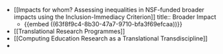 - [[Impacts for whom? Assessing inequalities in NSF-funded broader impacts using the Inclusion-Immediacy Criterion]]
  title:: Broader Impact
	- {{embed ((63f8f9c4-8b30-47a7-9710-bfa3f69efcaa))}}
- [[Translational Research Programmes]]
- [[Computing Education Research as a Translational Transdiscipline]]
-